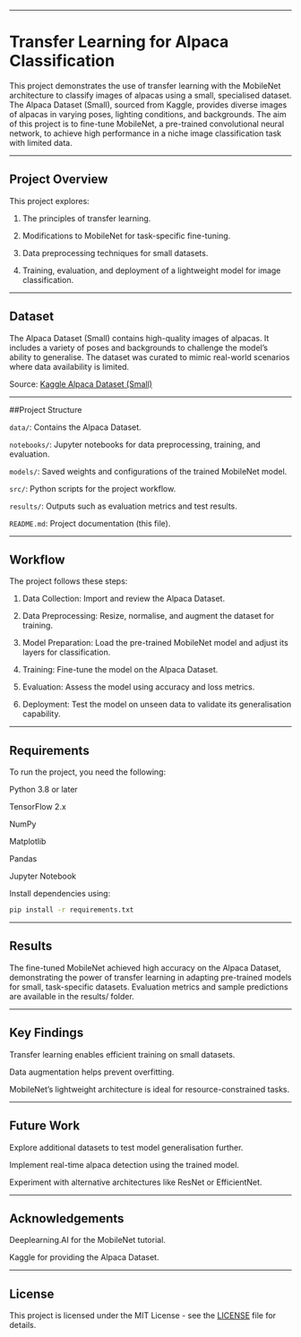 
---

# Transfer Learning for Alpaca Classification

This project demonstrates the use of transfer learning with the MobileNet architecture to classify images of alpacas using a small, specialised dataset. The Alpaca Dataset (Small), sourced from Kaggle, provides diverse images of alpacas in varying poses, lighting conditions, and backgrounds. The aim of this project is to fine-tune MobileNet, a pre-trained convolutional neural network, to achieve high performance in a niche image classification task with limited data.


---

## Project Overview

This project explores:

1. The principles of transfer learning.


2. Modifications to MobileNet for task-specific fine-tuning.


3. Data preprocessing techniques for small datasets.


4. Training, evaluation, and deployment of a lightweight model for image classification.




---

## Dataset

The Alpaca Dataset (Small) contains high-quality images of alpacas. It includes a variety of poses and backgrounds to challenge the model’s ability to generalise. The dataset was curated to mimic real-world scenarios where data availability is limited.

Source: [Kaggle Alpaca Dataset (Small)](https://www.kaggle.com/datasets/sid4sal/alpaca-dataset-small/data)


---

##Project Structure

`data/`: Contains the Alpaca Dataset.

`notebooks/`: Jupyter notebooks for data preprocessing, training, and evaluation.

`models/`: Saved weights and configurations of the trained MobileNet model.

`src/`: Python scripts for the project workflow.

`results/`: Outputs such as evaluation metrics and test results.

`README.md`: Project documentation (this file).



---

## Workflow

The project follows these steps:

1. Data Collection: Import and review the Alpaca Dataset.


2. Data Preprocessing: Resize, normalise, and augment the dataset for training.


3. Model Preparation: Load the pre-trained MobileNet model and adjust its layers for classification.


4. Training: Fine-tune the model on the Alpaca Dataset.


5. Evaluation: Assess the model using accuracy and loss metrics.


6. Deployment: Test the model on unseen data to validate its generalisation capability.




---

## Requirements

To run the project, you need the following:

Python 3.8 or later

TensorFlow 2.x

NumPy

Matplotlib

Pandas

Jupyter Notebook


Install dependencies using:
```Bash
pip install -r requirements.txt
```

---

## Results

The fine-tuned MobileNet achieved high accuracy on the Alpaca Dataset, demonstrating the power of transfer learning in adapting pre-trained models for small, task-specific datasets. Evaluation metrics and sample predictions are available in the results/ folder.


---

## Key Findings

Transfer learning enables efficient training on small datasets.

Data augmentation helps prevent overfitting.

MobileNet’s lightweight architecture is ideal for resource-constrained tasks.



---

## Future Work

Explore additional datasets to test model generalisation further.

Implement real-time alpaca detection using the trained model.

Experiment with alternative architectures like ResNet or EfficientNet.



---

## Acknowledgements

Deeplearning.AI for the MobileNet tutorial.

Kaggle for providing the Alpaca Dataset.

---

## License  

This project is licensed under the MIT License - see the [LICENSE](LICENSE) file for details.
